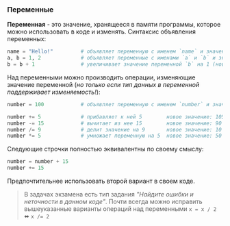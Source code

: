 ### Переменные
**Переменная** - это значение, хранящееся в памяти программы, которое можно использовать в коде и изменять.
Синтаксис объявления переменных:
```python
name = "Hello!"         # объявляет переменную с именем `name` и значением "Hello!"
a, b = 1, 2             # объявляет переменные с именами `a` и `b` и значениями 1 и 2
b = b + 1               # увеличивает значение переменной `b` на 1 (новое значение: 3)
```

Над переменными можно производить операции, изменяющие значение переменной (*но только если тип данных в переменной поддерживает изменяемость!*):
```python
number = 100            # объявляет переменную с именем `number` и значением 100

number += 5             # прибавляет к ней 5        новое значение: 105
number -= 15            # вычитает из нее 15        новое значение: 90
number /= 9             # делит значение на 9       новое значение: 10
number *= 5             # умножает переменную на 5  новое значение: 50
```
Следующие строчки полностью эквивалентны по своему смыслу:
```python 
number = number + 15
number += 15
```
Предпочтительнее использовать второй вариант в своем коде.
> В задачах экзамена есть тип задания *"Найдите ошибки и неточности в данном коде"*. Почти всегда можно исправить вышеуказанные варианты операций над переменными 
> 		`x = x / 2` ⬌ `x /= 2`
